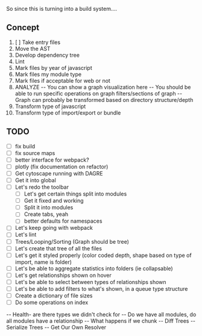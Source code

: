 So since this is turning into a build system....

## Concept

1) [ ] Take entry files
2) Move the AST
3) Develop dependency tree
4) Lint
5) Mark files by year of javascript
6) Mark files my module type
7) Mark files if acceptable for web or not
7) ANALYZE
-- You can show a graph visualization here
-- You should be able to run specific operations on graph filters/sections of graph
-- Graph can probably be transformed based on directory structure/depth
8) Transform type of javascript
9) Transform type of import/export or bundle

## TODO

- [ ] fix build
- [ ] fix source maps
- [ ] better interface for webpack?
- [ ] plotly (fix documentation on refactor)
- [ ] Get cytoscape running with DAGRE
- [ ] Get it into global
- [ ] Let's redo the toolbar
  - [ ] Let's get certain things split into modules
  - [ ] Get it fixed and working
  - [ ] Split it into modules
  - [ ] Create tabs, yeah
  - [ ] better defaults for namespaces
- [ ] Let's keep going with webpack
- [ ] Let's lint
- [ ] Trees/Looping/Sorting (Graph should be tree)
- [ ] Let's create that tree of all the files
- [ ] Let's get it styled properly (color coded depth, shape based on type of import, name is folder)
- [ ] Let's be able to aggregate statistics into folders (ie collapsable)
- [ ] Let's get relationships shown on hover
- [ ] Let's be able to select between types of relationships shown
- [ ] Let's be able to add filters to what's shown, in a queue type structure
- [ ] Create a dictionary of file sizes
- [ ] Do some operations on index

-- Health- are there types we didn't check for
-- Do we have all modules, do all modules have a relationship
-- What happens if we chunk
-- Diff Trees
-- Serialize Trees
-- Get Our Own Resolver
